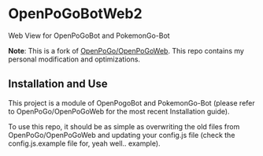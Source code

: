 # OpenPoGoBotWeb2
Web View for OpenPoGoBot and PokemonGo-Bot

**Note**: This is a fork of [OpenPoGo/OpenPoGoWeb](https://github.com/OpenPoGo/OpenPoGoWeb/). This repo contains my personal modification and optimizations.

## Installation and Use
This project is a module of OpenPogoBot and PokemonGo-Bot (please refer to OpenPoGo/OpenPoGoWeb for the most recent Installation guide).

To use this repo, it should be as simple as overwriting the old files from OpenPoGo/OpenPoGoWeb and updating your config.js file (check the config.js.example file for, yeah well.. example).
